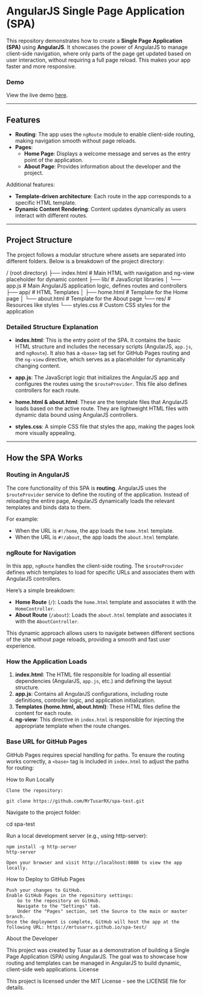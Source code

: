 # AngularJS Single Page Application (SPA)

This repository demonstrates how to create a **Single Page Application (SPA)** using **AngularJS**. It showcases the power of AngularJS to manage client-side navigation, where only parts of the page get updated based on user interaction, without requiring a full page reload. This makes your app faster and more responsive.

### Demo

View the live demo [here](https://mrtusarrx.github.io/spa-test/).

---

## Features

- **Routing**: The app uses the `ngRoute` module to enable client-side routing, making navigation smooth without page reloads.
- **Pages**:
  - **Home Page**: Displays a welcome message and serves as the entry point of the application.
  - **About Page**: Provides information about the developer and the project.
  
Additional features:
- **Template-driven architecture**: Each route in the app corresponds to a specific HTML template.
- **Dynamic Content Rendering**: Content updates dynamically as users interact with different routes.

---

## Project Structure

The project follows a modular structure where assets are separated into different folders. Below is a breakdown of the project directory:

/ (root directory) ├── index.html # Main HTML with navigation and ng-view placeholder for dynamic content ├── lib/ # JavaScript libraries │ └── app.js # Main AngularJS application logic, defines routes and controllers ├── app/ # HTML Templates │ ├── home.html # Template for the Home page │ └── about.html # Template for the About page └── res/ # Resources like styles └── styles.css # Custom CSS styles for the application


### Detailed Structure Explanation

- **index.html**: This is the entry point of the SPA. It contains the basic HTML structure and includes the necessary scripts (AngularJS, `app.js`, and `ngRoute`). It also has a `<base>` tag set for GitHub Pages routing and the `ng-view` directive, which serves as a placeholder for dynamically changing content.
  
- **app.js**: The JavaScript logic that initializes the AngularJS app and configures the routes using the `$routeProvider`. This file also defines controllers for each route.

- **home.html & about.html**: These are the template files that AngularJS loads based on the active route. They are lightweight HTML files with dynamic data bound using AngularJS controllers.

- **styles.css**: A simple CSS file that styles the app, making the pages look more visually appealing.

---

## How the SPA Works

### **Routing in AngularJS**
The core functionality of this SPA is **routing**. AngularJS uses the `$routeProvider` service to define the routing of the application. Instead of reloading the entire page, AngularJS dynamically loads the relevant templates and binds data to them.

For example:
- When the URL is `#!/home`, the app loads the `home.html` template.
- When the URL is `#!/about`, the app loads the `about.html` template.

### **ngRoute for Navigation**
In this app, `ngRoute` handles the client-side routing. The `$routeProvider` defines which templates to load for specific URLs and associates them with AngularJS controllers.

Here’s a simple breakdown:
- **Home Route** (`/`): Loads the `home.html` template and associates it with the `HomeController`.
- **About Route** (`/about`): Loads the `about.html` template and associates it with the `AboutController`.

This dynamic approach allows users to navigate between different sections of the site without page reloads, providing a smooth and fast user experience.

### **How the Application Loads**
1. **index.html**: The HTML file responsible for loading all essential dependencies (AngularJS, `app.js`, etc.) and defining the layout structure.
2. **app.js**: Contains all AngularJS configurations, including route definitions, controller logic, and application initialization.
3. **Templates (home.html, about.html)**: These HTML files define the content for each route.
4. **ng-view**: This directive in `index.html` is responsible for injecting the appropriate template when the route changes.

### **Base URL for GitHub Pages**
GitHub Pages requires special handling for paths. To ensure the routing works correctly, a `<base>` tag is included in `index.html` to adjust the paths for routing:

How to Run Locally

    Clone the repository:

```git clone https://github.com/MrTusarRX/spa-test.git```

Navigate to the project folder:

cd spa-test

Run a local development server (e.g., using http-server):

    npm install -g http-server
    http-server

    Open your browser and visit http://localhost:8080 to view the app locally.

How to Deploy to GitHub Pages

    Push your changes to GitHub.
    Enable GitHub Pages in the repository settings:
        Go to the repository on GitHub.
        Navigate to the "Settings" tab.
        Under the "Pages" section, set the Source to the main or master branch.
    Once the deployment is complete, GitHub will host the app at the following URL: https://mrtusarrx.github.io/spa-test/

About the Developer

This project was created by Tusar as a demonstration of building a Single Page Application (SPA) using AngularJS. The goal was to showcase how routing and templates can be managed in AngularJS to build dynamic, client-side web applications.
License

This project is licensed under the MIT License - see the LICENSE file for details.
